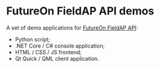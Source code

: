 # FutureOn FieldAP API demos

A set of demo applications for [FutureOn FieldAP API](http://apidocs.fieldap.com):

* Python script;
* .NET Core / C# console application;
* HTML / CSS / JS frontend;
* Qt Quick / QML client application.
